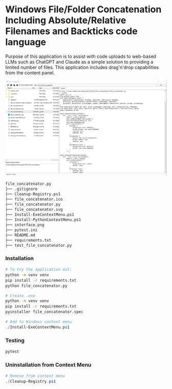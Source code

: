 # Windows File/Folder Concatenation Including Absolute/Relative Filenames and Backticks code language

Purpose of this application is to assist with code uploads to web-based LLMs such as ChatGPT and Claude as a simple solution to providing a limited number of files. This application includes drag'n'drop capabilities from the content panel. 

![Interface of application](interface.png)


```
file_concatenator.py
├── .gitignore
├── Cleanup-Registry.ps1
├── file_concatenator.ico
├── file_concatenator.py
├── file_concatenator.svg
├── Install-ExeContextMenu.ps1
├── Install-PythonContextMenu.ps1
├── interface.png
├── pytest.ini
├── README.md
├── requirements.txt
├── test_file_concatenator.py

```

### Installation
```bash
# To try the application out:
python -m venv venv
pip install -r requirements.txt 
python file_concatenator.py
```


```bash
# Create .exe 
python -m venv venv
pip install -r requirements.txt 
pyinstaller file_concatenator.spec
```

```ps1
# Add to Windows context menu
./Install-ExeContextMenu.ps1
```

### Testing
```bash
pytest
```

### Uninstallation from Context Menu
```ps1
# Remove from context menu
./Cleanup-Registry.ps1
```
